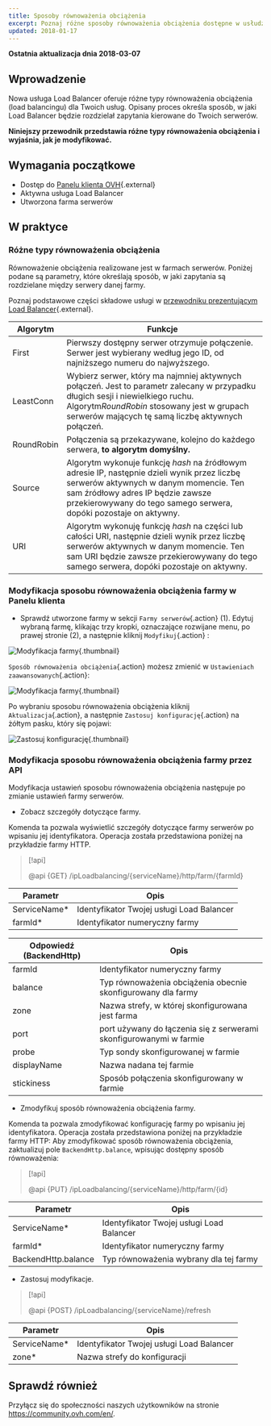 ```yaml
---
title: Sposoby równoważenia obciążenia
excerpt: Poznaj różne sposoby równoważenia obciążenia dostępne w usłudze Load Balancer
updated: 2018-01-17
---
```


**Ostatnia aktualizacja dnia 2018-03-07**

## Wprowadzenie

Nowa usługa Load Balancer oferuje różne typy równoważenia obciążenia (load balancingu) dla Twoich usług. Opisany proces określa sposób, w jaki Load Balancer będzie rozdzielał zapytania kierowane do Twoich serwerów.

**Niniejszy przewodnik przedstawia różne typy równoważenia obciążenia i wyjaśnia, jak je modyfikować.**

## Wymagania początkowe

- Dostęp do [Panelu klienta OVH](https://www.ovh.com/auth/?action=gotomanager&from=https://www.ovh.pl/&ovhSubsidiary=pl){.external}
- Aktywna usługa Load Balancer
- Utworzona farma serwerów


## W praktyce

### Różne typy równoważenia obciążenia

Równoważenie obciążenia realizowane jest w farmach serwerów. Poniżej podane są parametry, które określają sposób, w jaki zapytania są rozdzielane między serwery danej farmy.

Poznaj podstawowe części składowe usługi w [przewodniku prezentującym Load Balancer](/pages/cloud/load_balancer/use_presentation){.external}.

|Algorytm|Funkcje|
|---|---|
|First|Pierwszy dostępny serwer otrzymuje połączenie. Serwer jest wybierany według jego ID, od najniższego numeru do najwyższego. |
|LeastConn|Wybierz serwer, który ma najmniej aktywnych połączeń. Jest to parametr zalecany w przypadku długich sesji i niewielkiego ruchu. Algorytm*RoundRobin* stosowany jest w grupach serwerów mających tę samą liczbę aktywnych połączeń.|
|RoundRobin|Połączenia są przekazywane, kolejno do każdego serwera, **to algorytm domyślny.**|
|Source|Algorytm wykonuje funkcję *hash* na źródłowym adresie IP, następnie dzieli wynik przez liczbę serwerów aktywnych w danym momencie. Ten sam źródłowy adres IP będzie zawsze przekierowywany do tego samego serwera, dopóki pozostaje on aktywny.|
|URI|Algorytm wykonuję funkcję *hash* na części lub całości URI, następnie dzieli wynik przez liczbę serwerów aktywnych w danym momencie. Ten sam URI będzie zawsze przekierowywany do tego samego serwera, dopóki pozostaje on aktywny.|


### Modyfikacja sposobu równoważenia obciążenia farmy w Panelu klienta

- Sprawdź utworzone farmy w sekcji `Farmy serwerów`{.action} (1). Edytuj wybraną farmę, klikając trzy kropki, oznaczające rozwijane menu, po prawej stronie (2), a następnie kliknij `Modyfikuj`{.action} :

![Modyfikacja farmy](images/server_cluster_change.png){.thumbnail}

 `Sposób równoważenia obciążenia`{.action} możesz zmienić w `Ustawieniach zaawansowanych`{.action}:

![Modyfikacja farmy](images/distrib_mode_edit.png){.thumbnail}

Po wybraniu sposobu równoważenia obciążenia kliknij `Aktualizacja`{.action}, a następnie `Zastosuj konfigurację`{.action} na żółtym pasku, który się pojawi:

![Zastosuj konfigurację](images/apply_config.png){.thumbnail}


### Modyfikacja sposobu równoważenia obciążenia farmy przez API

Modyfikacja ustawień sposobu równoważenia obciążenia następuje po zmianie ustawień farmy serwerów.

- Zobacz szczegóły dotyczące farmy.

Komenda ta pozwala wyświetlić szczegóły dotyczące farmy serwerów po wpisaniu jej identyfikatora. Operacja została przedstawiona poniżej na przykładzie farmy HTTP. 

> [!api]
>
> @api {GET} /ipLoadbalancing/{serviceName}/http/farm/{farmId}
> 

|Parametr|Opis|
|---|---|
|ServiceName*|Identyfikator Twojej usługi Load Balancer|
|farmId*|Identyfikator numeryczny farmy|

|Odpowiedź (BackendHttp)|Opis|
|---|---|
|farmId|Identyfikator numeryczny farmy|
|balance|Typ równoważenia obciążenia obecnie skonfigurowany dla farmy|
|zone|Nazwa strefy, w której skonfigurowana jest farma|
|port|port używany do łączenia się z serwerami skonfigurowanymi w farmie|
|probe|Typ sondy skonfigurowanej w farmie|
|displayName|Nazwa nadana tej farmie|
|stickiness|Sposób połączenia skonfigurowany w farmie|

- Zmodyfikuj sposób równoważenia obciążenia farmy.

Komenda ta pozwala zmodyfikować konfigurację farmy po wpisaniu jej identyfikatora. Operacja została przedstawiona poniżej na przykładzie farmy HTTP: Aby zmodyfikować sposób równoważenia obciążenia, zaktualizuj pole `BackendHttp.balance`, wpisując dostępny sposób równoważenia:

> [!api]
>
> @api {PUT} /ipLoadbalancing/{serviceName}/http/farm/{id}
> 

|Parametr|Opis|
|---|---|
|ServiceName*|Identyfikator Twojej usługi Load Balancer|
|farmId*|Identyfikator numeryczny farmy|
|BackendHttp.balance|Typ równoważenia wybrany dla tej farmy|

- Zastosuj modyfikacje.

> [!api]
>
> @api {POST} /ipLoadbalancing/{serviceName}/refresh
> 

|Parametr|Opis|
|---|---|
|ServiceName*|Identyfikator Twojej usługi Load Balancer|
|zone*|Nazwa strefy do konfiguracji|


## Sprawdź również

Przyłącz się do społeczności naszych użytkowników na stronie <https://community.ovh.com/en/>.
